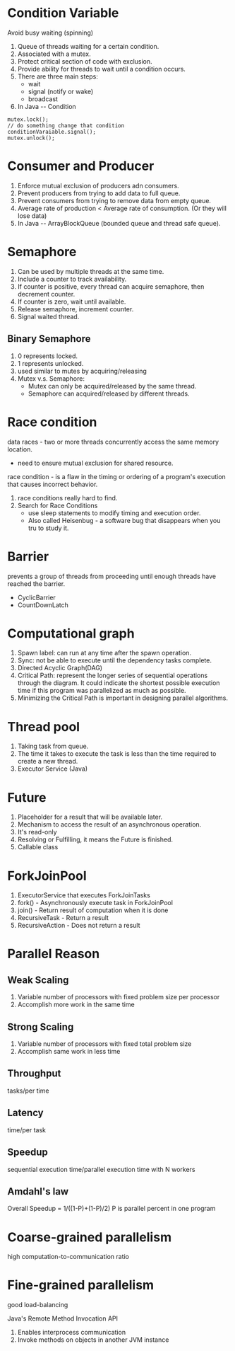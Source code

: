 # Condition Variable
Avoid busy waiting (spinning)

1. Queue of threads waiting for a certain condition.
2. Associated with a mutex.
3. Protect critical section of code with exclusion.
4. Provide ability for threads to wait until a condition occurs.
5. There are three main steps:
   * wait
   * signal (notify or wake)
   * broadcast
6. In Java -- Condition
```
mutex.lock();
// do something change that condition
conditionVaraiable.signal();
mutex.unlock();
```

# Consumer and Producer

1. Enforce mutual exclusion of producers adn consumers.
2. Prevent producers from trying to add data to full queue.
3. Prevent consumers from trying to remove data from empty queue.
4. Average rate of production < Average rate of consumption. (Or they will lose data)
5. In Java -- ArrayBlockQueue<E> (bounded queue and thread safe queue).

# Semaphore

1. Can be used by multiple threads at the same time.
2. Include a counter to track availability.
3. If counter is positive, every thread can acquire semaphore, then decrement counter.
4. If counter is zero, wait until available.
5. Release semaphore, increment counter.
6. Signal waited thread.

## Binary Semaphore

1. 0 represents locked.
2. 1 represents unlocked.
3. used similar to mutes by acquiring/releasing
4. Mutex v.s. Semaphore:
   * Mutex can only be acquired/released by the same thread.
   * Semaphore can acquired/released by different threads.

# Race condition

data races - two or more threads concurrently access the same memory location.
   * need to ensure mutual exclusion for shared resource.

race condition - is a flaw in the timing or ordering of a program's execution that causes incorrect behavior.

1. race conditions really hard to find.
2. Search for Race Conditions
   * use sleep statements to modify timing and execution order.
   * Also called Heisenbug - a software bug that disappears when you tru to study it.

# Barrier

prevents a group of threads from proceeding until enough threads have reached the barrier.

* CyclicBarrier
* CountDownLatch

# Computational graph

1. Spawn label: can run at any time after the spawn operation.
2. Sync: not be able to execute until the dependency tasks complete.
3. Directed Acyclic Graph(DAG)
4. Critical Path: represent the longer series of sequential operations through the diagram. It could indicate the shortest possible execution time if this program was parallelized as much as possible.
5. Minimizing the Critical Path is important in designing parallel algorithms.

# Thread pool
1. Taking task from queue.
2. The time it takes to execute the task is less than the time required to create a new thread.
3. Executor Service (Java)

# Future
1. Placeholder for a result that will be available later.
2. Mechanism to access the result of an asynchronous operation.
3. It's read-only
4. Resolving or Fulfilling, it means the Future is finished.
5. Callable<V> class

# ForkJoinPool
1. ExecutorService that executes ForkJoinTasks
2. fork() - Asynchronously execute task in ForkJoinPool
3. join() - Return result of computation when it is done
4. RecursiveTask<V> - Return a result
5. RecursiveAction - Does not return a result

# Parallel Reason
## Weak Scaling
1. Variable number of processors with fixed problem size per processor
2. Accomplish more work in the same time
## Strong Scaling
1. Variable number of processors with fixed total problem size
2. Accomplish same work in less time
## Throughput
tasks/per time
## Latency
time/per task
## Speedup
sequential execution time/parallel execution time with N workers
## Amdahl's law
Overall Speedup = 1/((1-P)+(1-P)/2)
P is parallel percent in one program


# Coarse-grained parallelism
high computation-to-communication ratio
# Fine-grained parallelism
good load-balancing


Java's Remote Method Invocation API
1. Enables interprocess communication
2. Invoke methods on objects in another JVM instance